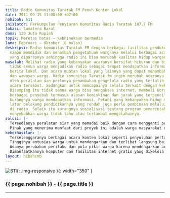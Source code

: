```yaml
---
title: Radio Komunitas Taratak FM Penuh Konten Lokal
date: 2011-09-15 11:08:00 +07:00
nohibah: 611
inisiator: Perkumpulan Penyiaran Komunitas Radio Taratak 107.7 FM
lokasi: Sumatera Barat
dana: 120 Juta Rupiah
topik: Meretas batas – kebhinekaan bermedia
lama: Februari – Oktober (8 bulan)
deskripsi: Radio komunitas Taratak FM dengan berbagai fasilitas pendukung yang dimilikinya
  mampu mendidik dan menambah pengetahuan warganya melalui berbagai acara konten lokal
  yang digarapnya sehingga radio ini bisa merubah kualitas hidup warganya.
masalah: Melihat radio yang kebanyakan acaranya bersifat hiburan dan bisnis menyebabkan
  tidak semua warga menjadikan radio sebagai tempat mendapatkan informasi terutama
  berita lokal. Dan acara muatan lokal yang lainnya yang dapat menambah pengetahuan
  dan wawasan warga. Radio komunitas Taratak fm ingin merubah acaranya terkendala
  oleh peralatan dan perlunya penambahan pengelola radio yang terlatih untuk menggarap
  acara tersebut. Sedangkan untuk mencapainya selalu terkait dengan kekurangan dana.
  Disamping itu tidak semua warga bisa mengakses internet, membeli Koran/majalah dikarenakan
  berbagai penyebab termasuk alasan kemiskinan dan jarak yang terpencil. Hal ini menyebabkan
  kurangnya warga mendapatkan informasi. Petani yang kebanyakan hidup miskin dengan
  latar belakang pendidikannya yang rendah juga perlu pembinaan melalui informasi
  di radio. Selain itu kurangnya sosialisasi tentang program pemerintah terbaru yang
  menyebabkan warga tidak tahu atau terlambat mengetahuinya.
solusi: |-
  Tersedianya peralatan siar yang memadai baik dengan cara mengganti peralatan siar yang belum memenuhi standart dan menambah peralatan pendukung seperti komputer dan internet. Ini bertujuan sebagai sumber materi siaran. Sekaligus digunakan untuk memberikan pelatihan komputer dan internet gratis kepada warga terutama warga miskin dan putus sekolah sebagai kegiatan off air radio. Memproduksi berbagai acara lokal lebih banyak termasuk berita liputan citizen journalist radio Taratak, punyuluhan, dialog interaktif, dan acara lain yang menambah pengetahuan. Juga tersedianya peralatan untuk menyiar langsungkan acara dari lapangan. Mengadakan pelatihan bagi calon pengelola radio yang merupakan perwakilan warga dari setiap dusun/desa dalam wilayah jangkauan siar radio Taratak. Mereka akan ditugaskan untuk menggarap berbagai acara lokal, mencari berita, kritik saran dari warga sebagai bentuk pengawasan acara radio. Berita dan aspirasi warga yang mereka dapatkan selain disiarkan diradio juga diterbitkan di web. Rencana selanjutnya, perlu dibuat siaran berjaringan dengan radio lain via radio streaming.
  Pihak yang menerima manfaat dari proyek ini adalah warga masyarakat dalam wilayah jangkauan siar Radio Taratak FM.
keberhasilan: |-
  Terselenggaranya berbagai acara konten lokal seperti penyuluhan pertanian, pendidikan, dialog interaktif membahas isu lokal, berita lokal liputan citizen journalism secara rutin dan diterbitkan juga di web dan juga acara sosial budaya.
  Tingginya antusias warga untuk mendengarkan dan terlibat langsung baik sebagai citizen journalism yang aktif mencari berita sekaligus menggarap konten lokal di Radio Taratak FM.
  Adanya perubahan perilaku dan pola pikir warga karena mendengarkan acara di Radio Taratak FM.
  Dimanfaatkannya komputer dan fasilitas internet gratis yang dikelola radio oleh warga untuk peningkatan pengetahuannya.
layout: hibahcmb
---
```


![611](/static/img/hibahcmb/611.png){: .img-responsive }{: width="350" }

### {{ page.nohibah }} - {{ page.title }}

---
